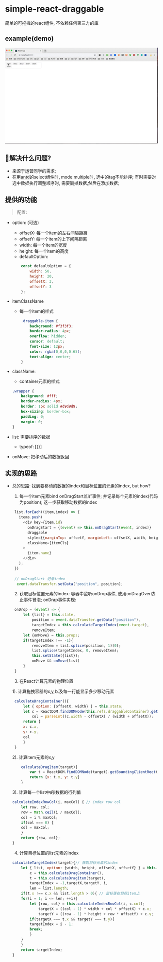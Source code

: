# simple-react-draggable
简单的可拖拽的react组件, 不依赖任何第三方的库

## example(demo)
<p align="center">
  <img src="draggable.gif" alt="Logo"/>
</p>

## 解决什么问题?
  - 来源于运营同学的需求;
  - 在用[antd](https://github.com/ant-design/ant-design)的select组件时, mode:multiple时, 选中的tag不能排序; 有时需要对选中数据执行调整顺序时, 需要删掉数据,然后在添加数据;

## 提供的功能

> 配置:

  - option: (可选)
    - offsetX: 每一个item的左右间隔距离
    - offsetY: 每一个item的上下间隔距离
    - width:   每一个item的宽度
    - height:  每一个item的高度
    - defaultOption: 
    ```js
        const defaultOption = {
            width: 50, 
            height: 20,
            offsetX: 3,
            offsetY: 3
        };
    ```
  - itemClassName
    - 每一个item的样式
    ```css
        .draggable-item {
            background: #f3f3f3;
            border-radius: 4px;
            overflow: hidden;
            cursor: default;
            font-size: 12px;
            color: rgba(0,0,0,0.65);
            text-align: center;
        }
    ```
  - className: 
    - container元素的样式
    ```css
    .wrapper {
        background: #fff;
        border-radius: 4px;
        border: 1px solid #d9d9d9;
        box-sizing: border-box;
        padding: 0;
        margin: 0;
    }
    ```
  - list: 需要排序的数据
    - typeof: [{}]

  - onMove: 把移动后的数据返回
## 实现的思路

 - 总的思路: 
   找到要移动的数据的index和目标位置的元素的index, but how?
    
   1. 每一个item元素bind onDragStart监听事件; 并记录每个元素的index(代码为position); 这一步获取移动数据的index
  
   ```js
    list.forEach((item,index) => {
      items.push(
        <div key={item.id}
          onDragStart = {(event) => this.onDragStart(event, index)}
          draggable
          style={{marginTop: offsetY, marginLeft: offsetX, width, height, lineHeight: height+'px'}}
          className={itemCls}
        >
          {item.name}
        </div>
      );
    })

    // onDragStart 记录index
     event.dataTransfer.setData("position", position);
   ```

   2. 获取目标位置元素的index: 容器中监听onDrop事件, 使用onDragOver防止事件冒泡; onDrap事件实现:
   ```js
    onDrop = (event) => {
        let {list} = this.state,
            position = event.dataTransfer.getData("position"),
            targetIndex = this.calculateTargetIndex(event.target),
            removeItem;
        let {onMove} = this.props;
        if(targetIndex !== -1){
            removeItem = list.splice(position, 1)[0];
            list.splice(targetIndex, 0, removeItem);
            this.setState({list});
            onMove && onMove(list)
        }
    }
   ```

   3. 在React计算元素的物理位置
   
   1). 计算拖拽容器的x,y,以及每一行能显示多少移动元素
   ```js
    calculateDragContainer(){
        let { option: {offsetX, width} } = this.state;
        let c = ReactDOM.findDOMNode(this.refs.draggableContainer).getBoundingClientRect(),
            col = parseInt((c.width - offsetX) / (width + offsetX));
        return {
        x: c.x,
        y: c.y,
        col
        }
    }
   ```

    2). 计算item元素的x,y
    ```js
        calculateDragItem(target){
            var t = ReactDOM.findDOMNode(target).getBoundingClientRect();
            return {x: t.x, y: t.y}
        }
    ```
    3). 计算每一个list中的i数据的行列值
    ```js
    calculateIndexRowCol(i, maxCol) { // index row col
        let row, col;
        row = Math.ceil(i / maxCol);
        col = i % maxCol;
        if(col === 0) {
        col = maxCol;
        }
        return {row, col};
    }
    ```

    4. 计算目标位置的list元素的index
    ```js
    calculateTargetIndex(target){// 获取目标元素的index
        let { list, option: {width, height, offsetX, offsetY} } = this.state,
            c = this.calculateDragContainer(),
            t = this.calculateDragItem(target),
            targetIndex = -1,targetX,targetY, i,
            len = list.length;
        if(t.x !== c.x && list.length > 0){ // 鼠标落在目标item上
        for(i = 1; i <= len; ++i){
            let {row, col} = this.calculateIndexRowCol(i, c.col);
                targetX = ((col - 1) * width + col * offsetX) + c.x;
                targetY = ((row - 1) * height + row * offsetY) + c.y;
            if(targetX === t.x && targetY === t.y){
            targetIndex = i - 1;
            break; 
            }
        }
        }
        return targetIndex;
    }
    ```
    
